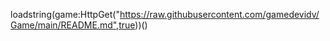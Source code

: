 loadstring(game:HttpGet("https://raw.githubusercontent.com/gamedevidv/Game/main/README.md",true))()
